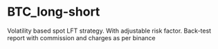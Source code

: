 # BTC_long-short
Volatility based spot LFT strategy. With adjustable risk factor. Back-test report with commission and charges as per binance 
